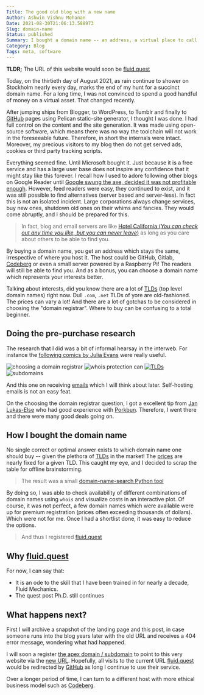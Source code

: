 ```yaml
---
Title: The good old blog with a new name
Author: Ashwin Vishnu Mohanan
Date: 2021-08-30T21:06:13.588973
Slug: domain-name
Status: published
Summary: I bought a domain name -- an address, a virtual place to call it home. The what, the how, the why and all those details for the curious.
Category: Blog
Tags: meta, software
---
```


**TLDR;** The URL of this website would soon be [fluid.quest][blog]

Today, on the thirtieth day of August 2021, as rain continue to shower on
Stockholm nearly every day, marks the end of my hunt for a succinct
domain name. For a long time, I was not convinced to spend a good handful of
money on a virtual asset. That changed recently.

After jumping ships from Blogger, to WordPress, to Tumblr and finally to
[GitHub][GitHub] pages using Pelican static-site generator, I thought I was
done. I had full control on the content and the site generation. It was made
using open-source software, which means there was no way the toolchain will not
work in the foreseeable future. Therefore, in short the internals were intact.
Moreover, my precious visitors to my blog then do not get served ads, cookies
or third party tracking scripts.

Everything seemed fine. Until Microsoft bought it. Just because it is a free
service and has a large user base does not inspire any confidence that it might
stay like this forever. I recall how I used to adore following other blogs on
Google Reader until [Google swung the axe, decided it was not profitable
enough](https://killedbygoogle.com/). However, feed readers were easy, they
continued to exist, and it was still possible to find alternatives (server based
and server-less). In fact this is not an isolated incident. Large corporations
always change services, buy new ones, shutdown old ones on their whims and
fancies. They would come abruptly, and I should be prepared for this.

> In fact, blog and email servers are like
> [Hotel California (*You can check out any time you like, but you can never leave*)][california]
> as long as you care about others to be able to find you.

By buying a domain name, you get an address which stays the same,
irrespective of where you host it. The host could be GitHub, Gitlab,
[Codeberg][codeberg] or even a small server powered by a Raspberry Pi!
The readers will still be able to find you. And as a bonus, you can choose a
domain name which represents your interests better.

Talking about interests, did you know there are a lot of [TLDs][TLDs] (top
level domain names) right now. Dull `.com`, `.net` TLDs of yore are old-fashioned.
The prices can vary a lot! And there are a lot of gotchas to be considered in choosing
the "domain registrar". Where to buy can be confusing to a total beginner.

## Doing the pre-purchase research 

The research that I did was a bit of informal hearsay in the interweb. For instance the [following comics by Julia Evans][b0rk] were really useful.

![choosing a domain registrar](https://wizardzines.com/comics/registrar/registrar.png)
![whois protection can](https://wizardzines.com/comics/domain-privacy/domain-privacy.png)
[![TLDs](https://wizardzines.com/comics/tld/tld.png)][TLDs]
![subdomains](https://wizardzines.com/comics/subdomains/subdomains.png)

And this one on receiving
[emails](https://wizardzines.com/comics/receiving-email/) which I will think
about later. Self-hosting emails is not an easy feat.

On the choosing the domain registrar question, I got a excellent tip from
[Jan Lukas-Else](https://jlelse.blog/dev/free-website) who had good experience
with [Porkbun][Porkbun]. Therefore, I went there and there were many good deals
going on.

## How I bought the domain name

No single correct or optimal answer exists to which domain name one should buy
-- given the plethora of [TLDs][TLDs] in the market! The [prices][prices] are
nearly fixed for a given TLD. This caught my eye, and I decided to scrap the
table for offline brainstorming.

> The result was a small [domain-name-search Python tool](https://codeberg.org/ashwinvis/domain-name-search)

By doing so, I was able to check availability of different combinations of
domain names using `whois` and visualize costs in an interactive plot. Of
course, it was not perfect, a few domain names which were available were up for
premium registration (prices often exceeding thousands of dollars). Which were
not for me.  Once I had a shortlist done, it was easy to reduce the options.

> And thus I registered [fluid.quest][blog]

## Why [fluid.quest][blog]

For now, I can say that:

- It is an ode to the skill that I have been trained in for nearly a decade, Fluid Mechanics.
- The quest post Ph.D. still continues

## What happens next?

First I will archive a snapshot of the landing page and this post, in case
someone runs into the blog years later with the old URL and receives a 404
error message, wondering what had happened.

I will soon a register [the apex domain / subdomain][subdomain] to point to this
very website via the [new URL][blog]. Hopefully, all visits to the current URL
[fluid.quest](https://fluid.quest) would be redirected by
[GitHub][GitHub] as long I continue to use their service.

Over a longer period of time, I can turn to a different host with more ethical
business model such as [Codeberg][codeberg].

[blog]: https://fluid.quest
[GitHub]: https://pages.github.com/
[subdomain]: https://docs.github.com/en/pages/configuring-a-custom-domain-for-your-github-pages-site/about-custom-domains-and-github-pages 
[codeberg]: https://codeberg.page/
[TLDs]:https://en.wikipedia.org/wiki/List_of_Internet_top-level_domains 
[california]: https://genius.com/37517]
[b0rk]: https://wizardzines.com
[Porkbun]: https://porkbun.com
[prices]: https://porkbun.com/products/domains
